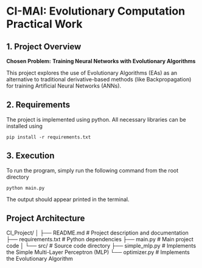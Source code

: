 # CI-MAI: Evolutionary Computation Practical Work

## 1. Project Overview

**Chosen Problem:** **Training Neural Networks with Evolutionary Algorithms**

This project explores the use of Evolutionary Algorithms (EAs) as an alternative to traditional derivative-based methods (like Backpropagation) for training Artificial Neural Networks (ANNs).

## 2. Requirements

The project is implemented using python. All necessary libraries can be installed using
```
pip install -r requirements.txt
```

## 3. Execution

To run the program, simply run the following command from the root directory
```
python main.py
```
The output should appear printed in the terminal.

## Project Architecture
CI_Project/
│
├── README.md           # Project description and documentation
├── requirements.txt    # Python dependencies
├── main.py             # Main project code
│
└── src/                # Source code directory
    ├── simple_mlp.py   # Implements the Simple Multi-Layer Perceptron (MLP)
    └── optimizer.py    # Implements the Evolutionary Algorithm